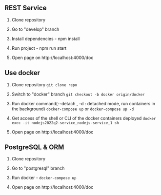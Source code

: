 ## REST Service

1) Clone repository

2) Go to "develop" branch

3) Install dependencies - npm install

4) Run project - npm run start

5) Open page on http://localhost:4000/doc


## Use docker
1) Clone repository
`git clone repo`

2) Switch to "docker" branch
`git checkout -b docker origin/docker`

3) Run docker command(--detach , -d : detached mode, run containers in the background)
`docker-compose up`
or
`docker-compose up -d`

4) Get access of the shell or CLI of the docker containers deployed
`docker exec -it nodejs2022q2-service_nodejs-service_1 sh`

5) Open page on http://localhost:4000/doc

## PostgreSQL & ORM
1) Clone repository

2) Go to "postgresql" branch

3) Run docker - `docker-compose up`

4) Open page on http://localhost:4000/doc
